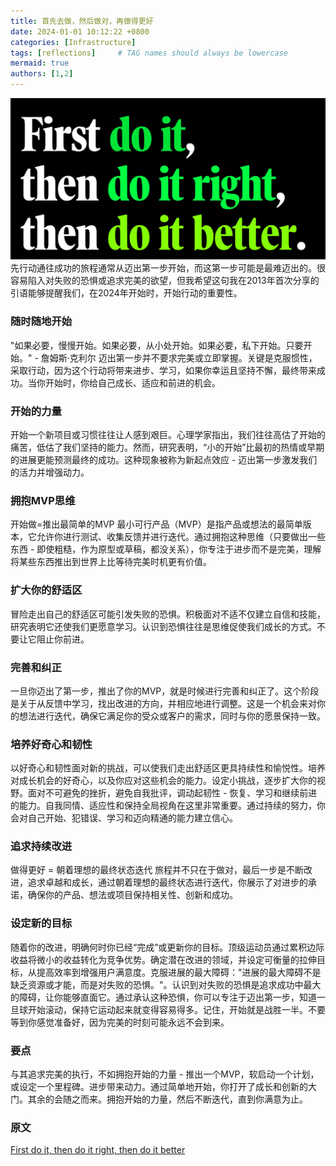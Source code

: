 ```yaml
---
title: 首先去做，然后做对，再做得更好
date: 2024-01-01 10:12:22 +0800
categories: [Infrastructure]
tags: [reflections]     # TAG names should always be lowercase
mermaid: true
authors: [1,2]
---
```

![行动起来](../assets/img/firstdo-thenbetter.png)
先行动通往成功的旅程通常从迈出第一步开始，而这第一步可能是最难迈出的。很容易陷入对失败的恐惧或追求完美的欲望，但我希望这句我在2013年首次分享的引语能够提醒我们，在2024年开始时，开始行动的重要性。

### 随时随地开始
"如果必要，慢慢开始。如果必要，从小处开始。如果必要，私下开始。只要开始。" - 詹姆斯·克利尔
迈出第一步并不要求完美或立即掌握。关键是克服惯性，采取行动，因为这个行动将带来进步、学习，如果你幸运且坚持不懈，最终带来成功。当你开始时，你给自己成长、适应和前进的机会。

### 开始的力量
开始一个新项目或习惯往往让人感到艰巨。心理学家指出，我们往往高估了开始的痛苦，低估了我们坚持的能力。然而，研究表明，“小的开始”比最初的热情或早期的进展更能预测最终的成功。这种现象被称为新起点效应 - 迈出第一步激发我们的活力并增强动力。

### 拥抱MVP思维
开始做=推出最简单的MVP
最小可行产品（MVP）是指产品或想法的最简单版本，它允许你进行测试、收集反馈并进行迭代。通过拥抱这种思维（只要做出一些东西 - 即使粗糙，作为原型或草稿，都没关系），你专注于进步而不是完美，理解将某些东西推出到世界上比等待完美时机更有价值。

### 扩大你的舒适区
冒险走出自己的舒适区可能引发失败的恐惧。积极面对不适不仅建立自信和技能，研究表明它还使我们更愿意学习。认识到恐惧往往是思维促使我们成长的方式。不要让它阻止你前进。

### 完善和纠正
一旦你迈出了第一步，推出了你的MVP，就是时候进行完善和纠正了。这个阶段是关于从反馈中学习，找出改进的方向，并相应地进行调整。这是一个机会来对你的想法进行迭代，确保它满足你的受众或客户的需求，同时与你的愿景保持一致。

### 培养好奇心和韧性
以好奇心和韧性面对新的挑战，可以使我们走出舒适区更具持续性和愉悦性。培养对成长机会的好奇心，以及你应对这些机会的能力。设定小挑战，逐步扩大你的视野。面对不可避免的挫折，避免自我批评，调动起韧性 - 恢复、学习和继续前进的能力。自我同情、适应性和保持全局视角在这里非常重要。通过持续的努力，你会对自己开始、犯错误、学习和迈向精通的能力建立信心。

### 追求持续改进
做得更好 = 朝着理想的最终状态迭代
旅程并不只在于做对，最后一步是不断改进，追求卓越和成长，通过朝着理想的最终状态进行迭代，你展示了对进步的承诺，确保你的产品、想法或项目保持相关性、创新和成功。

### 设定新的目标
随着你的改进，明确何时你已经“完成”或更新你的目标。顶级运动员通过累积边际收益将微小的收益转化为竞争优势。确定潜在改进的领域，并设定可衡量的拉伸目标，从提高效率到增强用户满意度。克服进展的最大障碍："进展的最大障碍不是缺乏资源或才能，而是对失败的恐惧。"。认识到对失败的恐惧是追求成功中最大的障碍，让你能够直面它。通过承认这种恐惧，你可以专注于迈出第一步，知道一旦球开始滚动，保持它运动起来就变得容易得多。记住，开始就是战胜一半。不要等到你感觉准备好，因为完美的时刻可能永远不会到来。

### 要点
与其追求完美的执行，不如拥抱开始的力量 - 推出一个MVP，软启动一个计划，或设定一个里程碑。进步带来动力。通过简单地开始，你打开了成长和创新的大门。其余的会随之而来。拥抱开始的力量，然后不断迭代，直到你满意为止。

### 原文
[First do it, then do it right, then do it better](https://twitter.com/addyosmani/status/1739052802314539371)
